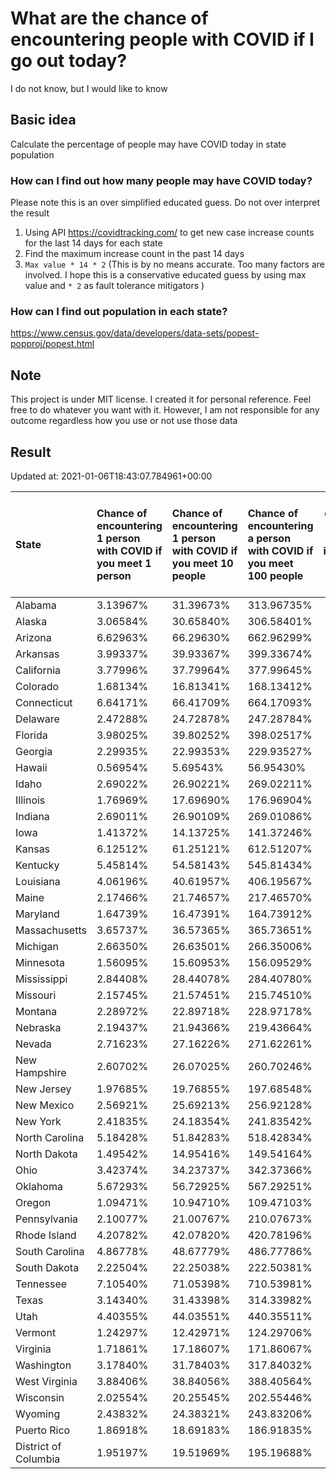 # What are the chance of encountering people with COVID if I go out today?
I do not know, but I would like to know

## Basic idea
Calculate the percentage of people may have COVID today in state population

### How can I find out how many people may have COVID today?
Please note this is an over simplified educated guess. Do not over interpret the result 
1. Using API https://covidtracking.com/ to get new case increase counts for the last 14 days for each state
2. Find the maximum increase count in the past 14 days
3. `Max value * 14 * 2` (This is by no means accurate. Too many factors are involved. I hope this is a conservative educated guess by using max value and `* 2` as fault tolerance mitigators ) 

### How can I find out population in each state?
https://www.census.gov/data/developers/data-sets/popest-popproj/popest.html

## Note
This project is under MIT license. I created it for personal reference. Feel free to do whatever you want with it. However, I am not responsible for any outcome regardless how you use or not use those data 

## Result

 Updated at: 2021-01-06T18:43:07.784961+00:00

| State                | Chance of encountering 1 person with COVID if you meet 1 person   | Chance of encountering 1 person with COVID if you meet 10 people   | Chance of encountering a person with COVID if you meet 100 people   |   Max count of new case increase in the past 14 days |   Estimated people count with COVID |
|:---------------------|:------------------------------------------------------------------|:-------------------------------------------------------------------|:--------------------------------------------------------------------|-----------------------------------------------------:|------------------------------------:|
| Alabama              | 3.13967%                                                          | 31.39673%                                                          | 313.96735%                                                          |                                                 5498 |                              153944 |
| Alaska               | 3.06584%                                                          | 30.65840%                                                          | 306.58401%                                                          |                                                  801 |                               22428 |
| Arizona              | 6.62963%                                                          | 66.29630%                                                          | 662.96299%                                                          |                                                17234 |                              482552 |
| Arkansas             | 3.99337%                                                          | 39.93367%                                                          | 399.33674%                                                          |                                                 4304 |                              120512 |
| California           | 3.77996%                                                          | 37.79964%                                                          | 377.99645%                                                          |                                                53341 |                             1493548 |
| Colorado             | 1.68134%                                                          | 16.81341%                                                          | 168.13412%                                                          |                                                 3458 |                               96824 |
| Connecticut          | 6.64171%                                                          | 66.41709%                                                          | 664.17093%                                                          |                                                 8457 |                              236796 |
| Delaware             | 2.47288%                                                          | 24.72878%                                                          | 247.28784%                                                          |                                                  860 |                               24080 |
| Florida              | 3.98025%                                                          | 39.80252%                                                          | 398.02517%                                                          |                                                30531 |                              854868 |
| Georgia              | 2.29935%                                                          | 22.99353%                                                          | 229.93527%                                                          |                                                 8719 |                              244132 |
| Hawaii               | 0.56954%                                                          | 5.69543%                                                           | 56.95430%                                                           |                                                  288 |                                8064 |
| Idaho                | 2.69022%                                                          | 26.90221%                                                          | 269.02211%                                                          |                                                 1717 |                               48076 |
| Illinois             | 1.76969%                                                          | 17.69690%                                                          | 176.96904%                                                          |                                                 8009 |                              224252 |
| Indiana              | 2.69011%                                                          | 26.90109%                                                          | 269.01086%                                                          |                                                 6468 |                              181104 |
| Iowa                 | 1.41372%                                                          | 14.13725%                                                          | 141.37246%                                                          |                                                 1593 |                               44604 |
| Kansas               | 6.12512%                                                          | 61.25121%                                                          | 612.51207%                                                          |                                                 6373 |                              178444 |
| Kentucky             | 5.45814%                                                          | 54.58143%                                                          | 545.81434%                                                          |                                                 8709 |                              243852 |
| Louisiana            | 4.06196%                                                          | 40.61957%                                                          | 406.19567%                                                          |                                                 6744 |                              188832 |
| Maine                | 2.17466%                                                          | 21.74657%                                                          | 217.46570%                                                          |                                                 1044 |                               29232 |
| Maryland             | 1.64739%                                                          | 16.47391%                                                          | 164.73912%                                                          |                                                 3557 |                               99596 |
| Massachusetts        | 3.65737%                                                          | 36.57365%                                                          | 365.73651%                                                          |                                                 9003 |                              252084 |
| Michigan             | 2.66350%                                                          | 26.63501%                                                          | 266.35006%                                                          |                                                 9500 |                              266000 |
| Minnesota            | 1.56095%                                                          | 15.60953%                                                          | 156.09529%                                                          |                                                 3144 |                               88032 |
| Mississippi          | 2.84408%                                                          | 28.44078%                                                          | 284.40780%                                                          |                                                 3023 |                               84644 |
| Missouri             | 2.15745%                                                          | 21.57451%                                                          | 215.74510%                                                          |                                                 4729 |                              132412 |
| Montana              | 2.28972%                                                          | 22.89718%                                                          | 228.97178%                                                          |                                                  874 |                               24472 |
| Nebraska             | 2.19437%                                                          | 21.94366%                                                          | 219.43664%                                                          |                                                 1516 |                               42448 |
| Nevada               | 2.71623%                                                          | 27.16226%                                                          | 271.62261%                                                          |                                                 2988 |                               83664 |
| New Hampshire        | 2.60702%                                                          | 26.07025%                                                          | 260.70246%                                                          |                                                 1266 |                               35448 |
| New Jersey           | 1.97685%                                                          | 19.76855%                                                          | 197.68548%                                                          |                                                 6271 |                              175588 |
| New Mexico           | 2.56921%                                                          | 25.69213%                                                          | 256.92128%                                                          |                                                 1924 |                               53872 |
| New York             | 2.41835%                                                          | 24.18354%                                                          | 241.83542%                                                          |                                                16802 |                              470456 |
| North Carolina       | 5.18428%                                                          | 51.84283%                                                          | 518.42834%                                                          |                                                19419 |                              543732 |
| North Dakota         | 1.49542%                                                          | 14.95416%                                                          | 149.54164%                                                          |                                                  407 |                               11396 |
| Ohio                 | 3.42374%                                                          | 34.23737%                                                          | 342.37366%                                                          |                                                14293 |                              400204 |
| Oklahoma             | 5.67293%                                                          | 56.72925%                                                          | 567.29251%                                                          |                                                 8017 |                              224476 |
| Oregon               | 1.09471%                                                          | 10.94710%                                                          | 109.47103%                                                          |                                                 1649 |                               46172 |
| Pennsylvania         | 2.10077%                                                          | 21.00767%                                                          | 210.07673%                                                          |                                                 9605 |                              268940 |
| Rhode Island         | 4.20782%                                                          | 42.07820%                                                          | 420.78196%                                                          |                                                 1592 |                               44576 |
| South Carolina       | 4.86778%                                                          | 48.67779%                                                          | 486.77786%                                                          |                                                 8951 |                              250628 |
| South Dakota         | 2.22504%                                                          | 22.25038%                                                          | 222.50381%                                                          |                                                  703 |                               19684 |
| Tennessee            | 7.10540%                                                          | 71.05398%                                                          | 710.53981%                                                          |                                                17330 |                              485240 |
| Texas                | 3.14340%                                                          | 31.43398%                                                          | 314.33982%                                                          |                                                32552 |                              911456 |
| Utah                 | 4.40355%                                                          | 44.03551%                                                          | 440.35511%                                                          |                                                 5042 |                              141176 |
| Vermont              | 1.24297%                                                          | 12.42971%                                                          | 124.29706%                                                          |                                                  277 |                                7756 |
| Virginia             | 1.71861%                                                          | 17.18607%                                                          | 171.86067%                                                          |                                                 5239 |                              146692 |
| Washington           | 3.17840%                                                          | 31.78403%                                                          | 317.84032%                                                          |                                                 8644 |                              242032 |
| West Virginia        | 3.88406%                                                          | 38.84056%                                                          | 388.40564%                                                          |                                                 2486 |                               69608 |
| Wisconsin            | 2.02554%                                                          | 20.25545%                                                          | 202.55446%                                                          |                                                 4212 |                              117936 |
| Wyoming              | 2.43832%                                                          | 24.38321%                                                          | 243.83206%                                                          |                                                  504 |                               14112 |
| Puerto Rico          | 1.86918%                                                          | 18.69183%                                                          | 186.91835%                                                          |                                                 2132 |                               59696 |
| District of Columbia | 1.95197%                                                          | 19.51969%                                                          | 195.19688%                                                          |                                                  492 |                               13776 |